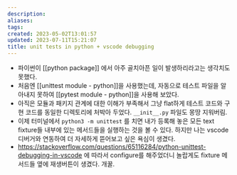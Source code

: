 ```yaml
---
description:
aliases: 
tags: 
created: 2023-05-02T13:01:57
updated: 2023-07-11T15:21:07
title: unit tests in python + vscode debugging
---
```

- 파이썬이 [[python package]] 에서 아주 골치아픈 일이 발생하리라고는 생각치도 못했다.
- 처음엔 [[unittest module - python]]을 사용했는데, 자동으로 테스트 파일을 알아내지 못하여 [[pytest module - python]]을 사용해 보았다.
- 아직은 모듈과 패키지 관계에 대한 이해가 부족해서 그냥 flat하게 테스트 코드와 구현 코드를 동일한 디렉토리에 처박아 두었다. `__init__.py` 파일도 몽땅 지워버림.
- 이제 터미널에서 `python3 -m unittest` 를 치면 내가 등록해 놓은 모든 text fixture들 내부에 있는 메서드들을 실행하는 것을 볼 수 있다. 하지만 나는 vscode 디버거와 연동하여 더 자세하게 뜯어보고 싶은 욕심이 생겼다.
- https://stackoverflow.com/questions/65116284/python-unittest-debugging-in-vscode 에 따라서 configure를 해주었더니 놀랍게도 fixture 메서드들 옆에 재생버튼이 생겼다. 개꿀.
